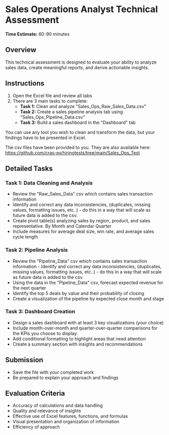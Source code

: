 # Sales Operations Analyst Technical Assessment

**Time Estimate:** 60-90 minutes

## Overview
This technical assessment is designed to evaluate your ability to analyze sales data, create meaningful reports, and derive actionable insights.

## Instructions
1. Open the Excel file and review all tabs
2. There are 3 main tasks to complete:
   - **Task 1:** Clean and analyze "Sales_Ops_Raw_Sales_Data.csv"
   - **Task 2:** Create a sales pipeline analysis tab using "Sales_Ops_Pipeline_Data.csv"
   - **Task 3:** Build a sales dashboard in the "Dashboard" tab

You can use any tool you wish to clean and transform the data, but your findings have to be presented in Excel.

The csv files have been provided to you.
They are also available here:
https://github.com/cras-py/hiringtests/tree/main/Sales_Ops_Test

## Detailed Tasks

### Task 1: Data Cleaning and Analysis
- Review the "Raw_Sales_Data" csv which contains sales transaction information
- Identify and correct any data inconsistencies, (duplicates, missing values, formatting issues, etc..)
      - do this in a way that will scale as future data is added to the csv. 
- Create pivot table(s) analyzing sales by region, product, and sales representative. By Month and Calendar Quarter
- Include measures for average deal size, win rate, and average sales cycle length

### Task 2: Pipeline Analysis
- Review the "Pipeline_Data" csv which contains sales transaction information
      - Identify and correct any data inconsistencies, (duplicates, missing values, formatting issues, etc..)
      - do this in a way that will scale as future data is added to the csv. 
- Using the data in the "Pipeline_Data" csv, forecast expected revenue for the next quarter
- Identify the top 5 deals by value and their probability of closing
- Create a visualization of the pipeline by expected close month and stage

### Task 3: Dashboard Creation
- Design a sales dashboard with at least 3 key visualizations (your choice)
- Include month-over-month and quarter-over-quarter comparisons for the KPIs you choose to display.
- Add conditional formatting to highlight areas that need attention
- Create a summary section with insights and recommendations

## Submission
- Save the file with your completed work
- Be prepared to explain your approach and findings

## Evaluation Criteria
- Accuracy of calculations and data handling
- Quality and relevance of insights
- Effective use of Excel features, functions, and formulas
- Visual presentation and organization of information
- Efficiency of approach 